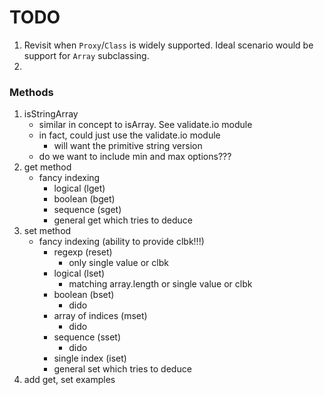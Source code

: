 TODO
====

1. Revisit when `Proxy`/`Class` is widely supported. Ideal scenario would be support for `Array` subclassing.
2. 


### Methods

1. isStringArray
	-	similar in concept to isArray. See validate.io module
	-	in fact, could just use the validate.io module
		-	will want the primitive string version
	-	do we want to include min and max options???
2. get method
	-	fancy indexing
		-	logical	(lget)
		-	boolean (bget)
		-	sequence (sget)
		-	general get which tries to deduce
3. set method
	-	fancy indexing (ability to provide clbk!!!)
		-	regexp (reset)
			-	only single value or clbk
		-	logical (lset)
			-	matching array.length or single value or clbk
		-	boolean (bset)
			-	dido
		-	array of indices (mset)
			-	dido
		-	sequence (sset)
			-	dido
		-	single index (iset)
		-	general set which tries to deduce
4. add get, set examples
